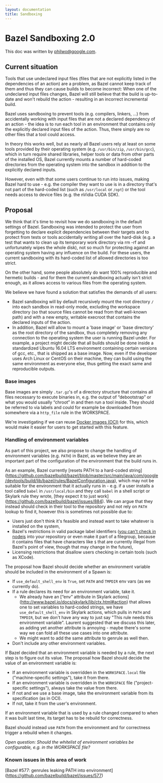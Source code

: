 ```yaml
---
layout: documentation
title: Sandboxing
---
```


# Bazel Sandboxing 2.0

This doc was written by [philwo@google.com](mailto:philwo@google.com).

## Current situation

Tools that use undeclared input files (files that are not explicitly listed in
the dependencies of an action) are a problem, as Bazel cannot keep track of them
and thus they can cause builds to become incorrect: When one of the undeclared
input files changes, Bazel will still believe that the build is up-to-date and
won't rebuild the action - resulting in an incorrect incremental build.

Bazel uses sandboxing to prevent tools (e.g. compilers, linkers, ...) from
accidentally working with input files that are not a declared dependency of an
action - the idea is to run each tool in an environment that contains only the
explicitly declared input files of the action. Thus, there simply are no other
files that a tool could access.

In theory this works well, but as nearly all Bazel users rely at least on some
tools provided by their operating system (e.g. `/usr/bin/zip`, `/usr/bin/gcc`),
which in turn require shared libraries, helper tools or data from other parts
of the installed OS, Bazel currently mounts a number of hard-coded directories
from the operating system into the sandbox in addition to the explicitly
declared inputs.

However, even with that some users continue to run into issues, making Bazel
hard to use - e.g. the compiler they want to use is in a directory that's not
part of the hard-coded list (such as `/usr/local` or `/opt`) or the tool needs
access to device files (e.g. the nVidia CUDA SDK).

## Proposal

We think that it's time to revisit how we do sandboxing in the default settings
of Bazel. Sandboxing was intended to protect the user from forgetting to
declare explicit dependencies between their targets and to protect from tests
or tools accidentally writing all over the hard-disk (e.g. a test that wants to
clean up its temporary work directory via rm -rf and unfortunately wipes the
whole disk), not so much for protecting against an operating system having any
influence on the build. For these users, the current sandboxing with its
hard-coded list of allowed directories is too strict.

On the other hand, some people absolutely do want 100% reproducible and
hermetic builds - and for them the current sandboxing actually isn't strict
enough, as it allows access to various files from the operating system.

We believe we have found a solution that satisfies the demands of all users:

 * Bazel sandboxing will by default recursively mount the root directory `/`
   into each sandbox in read-only mode, excluding the workspace directory (so
   that source files cannot be read from that well-known path) and with a new
   empty, writable execroot that contains the declared inputs of the action.
 * In addition, Bazel will allow to mount a 'base image' or 'base directory' as
   the root directory of the sandbox, thus completely removing any connection
   to the operating system the user is running Bazel under. For example, a
   project might decide that all builds should be done inside a standardized
   Ubuntu 16.04 LTS environment containing certain versions of gcc, etc., that
   is shipped as a base image. Now, even if the developer uses Arch Linux or
   CentOS on their machine, they can build using the same environment as
   everyone else, thus getting the exact same and reproducible outputs.

### Base images

Base images are simply `.tar.gz`'s of a directory structure that contains all
files necessary to execute binaries in, e.g. the output of “debootstrap” or
what you would usually “chroot” in and then run a tool inside. They should be
referred to via labels and could for example be downloaded from somewhere via
a `http_file` rule in the WORKSPACE.

We're investigating if we can reuse
[Docker images (OCI)](https://github.com/opencontainers/image-spec/blob/v0.1.0/serialization.md)
for this, which would make it easier for users to get started with this
feature.

### Handling of environment variables

As part of this project, we also propose to change the handling of environment
variables (e.g. `PATH`) in Bazel, as we believe they are an important part of
the configuration of the environment that the build runs in.

As an example, Bazel currently [resets PATH to a hard-coded string]
(https://github.com/bazelbuild/bazel/blob/master/src/main/java/com/google/devtools/build/lib/bazel/rules/BazelConfiguration.java),
which may not be suitable for the environment that it actually runs in - e.g.
if a user installs a tool called `babel` in `/usr/local/bin` and they call
`babel` in a shell script or Skylark rule they wrote, [they expect it to just
work] (https://github.com/bazelbuild/bazel/issues/884). We can argue that they
instead should check in their tool to the repository and not rely on `PATH`
lookup to find it, however this is sometimes not possible due to:

 * Users just don't think it's feasible and instead want to take whatever is
   installed on the system,
 * Bazel's restrictions in valid package label identifiers ([you can't check in
   nodejs](https://github.com/bazelbuild/bazel/issues/884#issuecomment-183378680)
   into your repository or even make it part of a filegroup, because it
   contains files that have characters like `$` that are currently illegal from
   Bazel's point of view, though that may change in the future),
 * Licensing restrictions that disallow users checking in certain tools (such
   as XCode).

The proposal how Bazel should decide whether an environment variable should be
included in the environment of a Spawn is:

 * If `use_default_shell_env` is `True`, set `PATH` and `TMPDIR` env vars
   (as we currently do).
 * If a rule declares its need for an environment variable, take it.
   * We already have an [“env” attribute in Skylark actions]
     (http://www.bazel.io/docs/skylark/lib/ctx.html#action) that allows one to
     set variables to hard-coded strings, we have `use_default_shell_env` in
     Skylark actions, which pulls in `PATH` and `TMPDIR`, but we don't have any
     way to just say "This rule needs this environment variable". Laurent
     suggested that we discuss this later, as adding yet another attribute is
     annoying - maybe there's some way we can fold all these use cases into one
     attribute.
   * We might want to add the same attribute to genrule as well then.
 * Don't include any other environment variables.

If Bazel decided that an environment variable is needed by a rule, the next
step is to figure out its value. The proposal how Bazel should decide the value
of an environment variable is:

 * If an environment variable is overridden in the `WORKSPACE.local` file
   ("machine-specific settings"), take it from there.
 * If an environment variable is overridden in the `WORKSPACE` file
   ("project-specific settings"), always take the value from there.
 * If not and we use a base image, take the environment variable from its
   specification (as in OCI).
 * If not, take it from the user's environment.

If an environment variable that is used by a rule changed compared to when it
was built last time, its target has to be rebuild for correctness.

Bazel should instead use `PATH` from the environment and for correctness
trigger a rebuild when it changes.

*Open question: Should the whitelist of environment variables be configurable,
e.g. in the WORKSPACE file?*

### Known issues in this area of work

[Bazel #577: genrules leaking PATH into environment]
(https://github.com/bazelbuild/bazel/issues/577)

